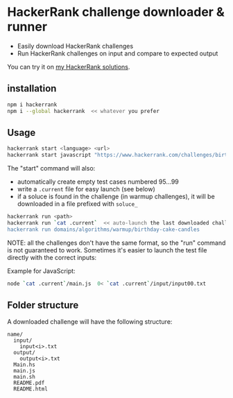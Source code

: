 HackerRank challenge downloader & runner
========================================

* Easily download HackerRank challenges
* Run HackerRank challenges on input and compare to expected output

You can try it on [my HackerRank solutions](https://github.com/nheisterkamp/hackerrank-solutions).


## installation

```bash
npm i hackerrank
npm i --global hackerrank  << whatever you prefer
```


## Usage
```bash
hackerrank start <language> <url>
hackerrank start javascript "https://www.hackerrank.com/challenges/birthday-cake-candles"
```

The "start" command will also:
- automatically create empty test cases numbered 95...99
- write a `.current` file for easy launch (see below)
- if a soluce is found in the challenge (in warmup challenges), it will be downloaded in a file prefixed with `soluce_`

```bash
hackerrank run <path>
hackerrank run `cat .current`  << auto-launch the last downloaded challenge
hackerrank run domains/algorithms/warmup/birthday-cake-candles
```

NOTE: all the challenges don't have the same format, so the "run" command is not guaranteed to work. Sometimes it's easier to launch the test file directly with the correct inputs:

Example for JavaScript:
```bash
node `cat .current`/main.js  0< `cat .current`/input/input00.txt
```


## Folder structure
A downloaded challenge will have the following structure:

```
name/
  input/
    input<i>.txt
  output/
    output<i>.txt
  Main.hs
  main.js
  main.sh
  README.pdf
  README.html
```

